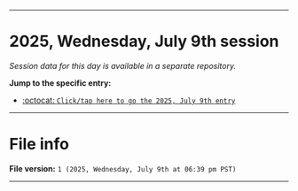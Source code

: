 
***

# 2025, Wednesday, July 9th session

_Session data for this day is available in a separate repository._

**Jump to the specific entry:**

- [:octocat: `Click/tap here to go the 2025, July 9th entry`](https://github.com/seanpm2001/SeansLifeArchive_Images_TinyTower_Y2025/tree/SeansLifeArchive_Images_TinyTower_Y2025_Main-dev/2025/07_July/09/)

***

# File info

**File version:** `1 (2025, Wednesday, July 9th at 06:39 pm PST)`

***
